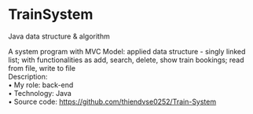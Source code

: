 # TrainSystem
Java data structure & algorithm

A system program with MVC Model: applied data structure - singly linked list; with functionalities as add, search, delete, show train bookings; read from file, write to file <br>
Description: <br>
• My role: back-end<br>
• Technology: Java<br>
• Source code: https://github.com/thiendvse0252/Train-System

 
